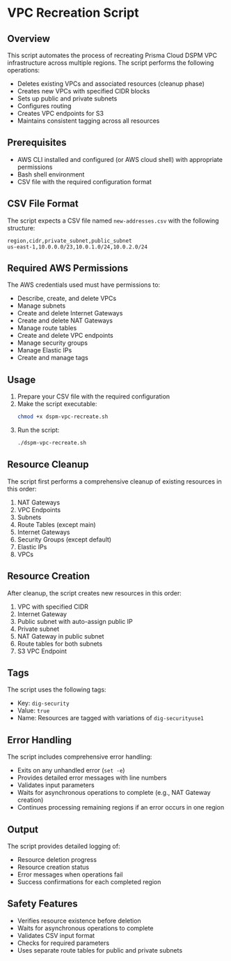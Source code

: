 # VPC Recreation Script

## Overview
This script automates the process of recreating Prisma Cloud DSPM VPC infrastructure across multiple regions. The script performs the following operations:
- Deletes existing VPCs and associated resources (cleanup phase)
- Creates new VPCs with specified CIDR blocks
- Sets up public and private subnets
- Configures routing 
- Creates VPC endpoints for S3
- Maintains consistent tagging across all resources

## Prerequisites
- AWS CLI installed and configured (or AWS cloud shell) with appropriate permissions 
- Bash shell environment
- CSV file with the required configuration format

## CSV File Format
The script expects a CSV file named `new-addresses.csv` with the following structure:

```csv
region,cidr,private_subnet,public_subnet
us-east-1,10.0.0.0/23,10.0.1.0/24,10.0.2.0/24
```

## Required AWS Permissions
The AWS credentials used must have permissions to:
- Describe, create, and delete VPCs
- Manage subnets
- Create and delete Internet Gateways
- Create and delete NAT Gateways
- Manage route tables
- Create and delete VPC endpoints
- Manage security groups
- Manage Elastic IPs
- Create and manage tags

## Usage
1. Prepare your CSV file with the required configuration
2. Make the script executable:
   ```bash
   chmod +x dspm-vpc-recreate.sh
   ```
3. Run the script:
   ```bash
   ./dspm-vpc-recreate.sh
   ```

## Resource Cleanup
The script first performs a comprehensive cleanup of existing resources in this order:
1. NAT Gateways
2. VPC Endpoints
3. Subnets
4. Route Tables (except main)
5. Internet Gateways
6. Security Groups (except default)
7. Elastic IPs
8. VPCs

## Resource Creation
After cleanup, the script creates new resources in this order:
1. VPC with specified CIDR
2. Internet Gateway
3. Public subnet with auto-assign public IP
4. Private subnet
5. NAT Gateway in public subnet
6. Route tables for both subnets
7. S3 VPC Endpoint

## Tags
The script uses the following tags:
- Key: `dig-security`
- Value: `true`
- Name: Resources are tagged with variations of `dig-securityuse1`

## Error Handling
The script includes comprehensive error handling:
- Exits on any unhandled error (`set -e`)
- Provides detailed error messages with line numbers
- Validates input parameters
- Waits for asynchronous operations to complete (e.g., NAT Gateway creation)
- Continues processing remaining regions if an error occurs in one region

## Output
The script provides detailed logging of:
- Resource deletion progress
- Resource creation status
- Error messages when operations fail
- Success confirmations for each completed region

## Safety Features
- Verifies resource existence before deletion
- Waits for asynchronous operations to complete
- Validates CSV input format
- Checks for required parameters
- Uses separate route tables for public and private subnets